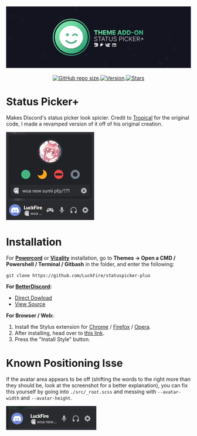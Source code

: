 ![Banner](./assets/banner.png)

<p align="center">
  <a href="#"><img align="center" alt="GitHub repo size" src="https://img.shields.io/github/repo-size/Discord-Theme-Addons/statuspicker-plus?color=81EAAD&style=for-the-badge&logo=github">
  <a href="#"><img align ="center" alt="Version" src="https://img.shields.io/static/v1?label=version&message=1.0.0&color=55C691&style=for-the-badge&logo=data%3Aimage/png%3Bbase64%2CiVBORw0KGgoAAAANSUhEUgAAAB4AAAAeCAYAAAA7MK6iAAAACXBIWXMAAAsTAAALEwEAmpwYAAAAIGNIUk0AAHpFAACAgwAA/FcAAIDoAAB5FgAA8QEAADtfAAAcheDStWoAAAGwSURBVHja7JcxSBxBFIa/Pa%2BQECuFFClNsLWRgGJSpEgn1oJosDIcFpbWKcTC47TKHbEVzpRRsLVOtEkKG2MTxO7QECUH%2BW3mcG7ZvX1j9nLNPVjY2Xn7f/Nm5g1vIkkYbBTYB0aAtB8ioAHMAt%2ByBIvY7AUwZvAbBl5ZwAUj%2BDd2%2B2VxsoIVAFae4NytD%2B6Dew6%2BCNC8tDgVEwYyAQx4%2BSjgZQB4yh2dBe8o/Qt8BZr32S75zyd1zw59Vnyqz7u4rD/az7f2iJG02YVoq3FOEhhJ5RyhtSRGGjivyKtp%2Bp3A/xp5rZN2FhhJlQdAP2bpWsCh016zaFrBVnjVqhe5Yu8ZMAc8ilUQEXAM1F27Aqyk5OkOsOTeZ4DJBK1bYA/4jqSnkm4yIillRO5HumiYmedI%2BmBcuzS4D10watWRdBawcZY9yLobQKs97/ldS/osqeHaB5JOvf6fOKcQKyVslvj0rrnvG5Iu3PsTr/%2Bq6Bb8ccBhvw2Muw0nd3N4F/N5DXxxF4Eh4I3bbC1rRpKOgOn/XICcFIByDyqfrVYevwfeAoOBt4YQi4A/wC6wejcAIWlEHq3bJrMAAAAASUVORK5CYII%3D">
  <a href="https://github.com/Discord-Theme-Addons/statuspicker-plus/stargazers"><img align="center" alt="Stars" src="https://img.shields.io/github/stars/Discord-Theme-Addons/statuspicker-plus?color=2C9970&style=for-the-badge&logo=data%3Aimage/png%3Bbase64%2CiVBORw0KGgoAAAANSUhEUgAAAB4AAAAdCAYAAAC9pNwMAAAACXBIWXMAAAsTAAALEwEAmpwYAAAAIGNIUk0AAHpFAACAgwAA/FcAAIDoAAB5FgAA8QEAADtfAAAcheDStWoAAAHISURBVHjavJS/a1NRGIafm7RaaGJ1KR0MQUVNBiOhtKLg6GKXItRJVwc3M%2BpW%2Bg/4Fwid3LRLBydBHARBiqSiqcY2UOgipopBQnxdzpXr5dyb5iQnHxw49/z4nvOe7543kIRjPAFywIrL5sARPAF0TT8P/Bw0QcZR7cNIf3VcirNG4ZT5/mOuvONb8YMINMzxyLfiLNAGpmPjPVPrji/F9y3Q8EA1n4oPgNmEuUNgxofitRQowAng8bCKTwFF4CxQBq4BN4%2BY8wXwCvgAfAb2gG828C3gDHDOgIpAIaGWLvELaAG7QBNoAF8DSV8MeJxxkAEWgfoYoU1gPqzxceANcNkztAEsAO3wr/5tBt55hH4C5o0B/fecusBVT/CPpqQ//o1IircJSW81utiWlItzkt5xAGwBl4ZUugNUbB6eZplFU5djjtAeUAXeu3h1CzjtCG4DJ128eq6PN/eLPHDeBVwd4prD3FUXcGkEz%2BiCC/jiCMAlH%2BAN4JmrYpuBhG0/wRCeSqpE1pUkrSes/S5p0pY/CVqwJNmUdD3loFckPbfsKw8CXo5sfC1pKQUYbzckvYzsvzMI%2BJ7x2LsDAOPttqS6pJpt/u8AK65O%2Bt9ReEMAAAAASUVORK5CYII%3D"></a>
</p>

# Status Picker+
Makes Discord's status picker look spicier. Credit to [Tropical](https://github.com/Tropix126) for the original code, I made a revamped version of it off of his original creation.

![Preview](./screenshots/preview.png)

# Installation
For **[Powercord](http://powercord.dev/)** or **[Vizality](https://vizality.com/)** installation, go to **Themes -> Open a CMD / Powershell / Terminal / Gitbash** in the folder, and enter the following:
```
git clone https://github.com/LuckFire/statuspicker-plus
```

**For [BetterDiscord](https://betterdiscord.net/):**
- [Direct Dowload](https://betterdiscord.net/ghdl?id=3507)
- [View Source](https://raw.githack.com/Discord-Theme-Addons/statuspicker-plus/master/src/support/StatusPickerPlus.theme.css)

**For Browser / Web:**
1. Install the Stylus extension for [Chrome](https://chrome.google.com/webstore/detail/stylus/clngdbkpkpeebahjckkjfobafhncgmne) / [Firefox](https://addons.mozilla.org/en-US/firefox/addon/styl-us/) / [Opera](https://github.com/openstyles/stylus/wiki/Opera,-Outdated-Stylus).
2. After installing, head over to [this link](https://raw.githack.com/Discord-Theme-Addons/statuspicker-plus/master/src/support/StatusPickerPlus.user.css).
3. Press the "Install Style" button.

# Known Positioning Isse
If the avatar area appears to be off (shifting the words to the right more than they should be, look at the screenshot for a better explanation), you can fix this yourself by going into `./src/_root.scss` and messing with `--avatar-width` and `--avatar-height`.

![Issue](./screenshots/issue1.png)